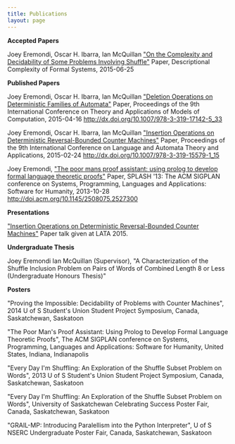 ```yaml
---
title: Publications
layout: page
---
```


**Accepted Papers**

Joey Eremondi, Oscar H. Ibarra, Ian McQuillan
["On the Complexity and Decidability of Some Problems Involving Shuffle"](https://cs.uwaterloo.ca/~shallit/DC2015/)
Paper,  Descriptional Complexity of Formal Systems, 2015-06-25




**Published Papers**

Joey Eremondi, Oscar H. Ibarra, Ian McQuillan
["Deletion Operations on Deterministic Families of Automata"](http://link.springer.com/chapter/10.1007/978-3-319-17142-5_33)
Paper, Proceedings of the 9th International Conference on 
Theory and Applications of Models of Computation, 2015-04-16
http://dx.doi.org/10.1007/978-3-319-17142-5_33

Joey Eremondi, Oscar H. Ibarra, Ian McQuillan
["Insertion Operations on Deterministic Reversal-Bounded Counter Machines"](http://link.springer.com/chapter/10.1007/978-3-319-15579-1_15#)
Paper, Proceedings of the 9th International Conference on 
Language and Automata Theory and Applications, 2015-02-24
http://dx.doi.org/10.1007/978-3-319-15579-1_15

Joey Eremondi, 
["The poor mans proof assistant: using prolog to develop formal language theoretic proofs"](http://dl.acm.org/citation.cfm?id=2527300)
Paper, SPLASH '13: The ACM SIGPLAN conference on Systems, Programming, Languages and
Applications: Software for Humanity, 2013-10-28
http://doi.acm.org/10.1145/2508075.2527300

**Presentations**

["Insertion Operations on Deterministic Reversal-Bounded Counter Machines"](http://grlmc.wikidot.com/local--files/lata-2015/011_03eremondi_LATA_2015.pdf)
Paper talk given at LATA 2015.

**Undergraduate Thesis**

Joey Eremondi Ian McQuillan (Supervisor), "A Characterization of the Shuffle Inclusion Problem on Pairs of Words of Combined Length 8 or Less
(Undergraduate Honours Thesis)"

**Posters**

"Proving the Impossible: Decidability of Problems with Counter Machines",
2014 U of S Student's Union Student Project Symposium, Canada,
Saskatchewan, Saskatoon

"The Poor Man's Proof Assistant: Using Prolog to Develop Formal Language
Theoretic Proofs", The ACM SIGPLAN conference on Systems, Programming,
Languages and Applications: Software for Humanity, United States, Indiana,
Indianapolis

"Every Day I'm Shuffling: An Exploration of the Shuffle Subset Problem
on Words", 2013 U of S Student's Union Student Project Symposium, Canada,
Saskatchewan, Saskatoon

"Every Day I'm Shuffling: An Exploration of the Shuffle Subset Problem on
Words", University of Saskatchewan Celebrating Success Poster Fair, Canada,
Saskatchewan, Saskatoon

"GRAIL-MP: Introducing Paralellism into the Python Interpreter", U of S NSERC
Undergraduate Poster Fair, Canada, Saskatchewan, Saskatoon


